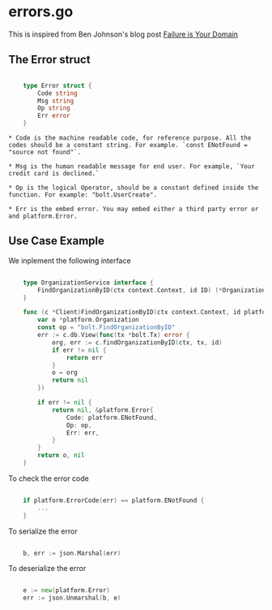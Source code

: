 # errors.go

This is inspired from Ben Johnson's blog post [Failure is Your Domain](https://middlemost.com/failure-is-your-domain/)

## The Error struct 

```go

    type Error struct {
        Code string
        Msg string
        Op string
        Err error
    }  
```

    * Code is the machine readable code, for reference purpose. All the codes should be a constant string. For example. `const ENotFound = "source not found"`.

    * Msg is the human readable message for end user. For example, `Your credit card is declined.`

    * Op is the logical Operator, should be a constant defined inside the function. For example: "bolt.UserCreate".

    * Err is the embed error. You may embed either a third party error or and platform.Error.

## Use Case Example

We inplement the following interface

```go

    type OrganizationService interface {
        FindOrganizationByID(ctx context.Context, id ID) (*Organization, error)
    }

    func (c *Client)FindOrganizationByID(ctx context.Context, id platform.ID) (*platform.Organization, error) {
        var o *platform.Organization
        const op = "bolt.FindOrganizationByID"
        err := c.db.View(func(tx *bolt.Tx) error {
            org, err := c.findOrganizationByID(ctx, tx, id)
            if err != nil {
                return err
            }
            o = org
            return nil
        })

        if err != nil {
            return nil, &platform.Error{
                Code: platform.ENotFound,
                Op: op,
                Err: err,
            }
        }
        return o, nil
    }
```

To check the error code

```go

    if platform.ErrorCode(err) == platform.ENotFound {
        ...
    }
```

To serialize the error

```go

    b, err := json.Marshal(err)
```

To deserialize the error

```go

    e := new(platform.Error)
    err := json.Unmarshal(b, e)
```






